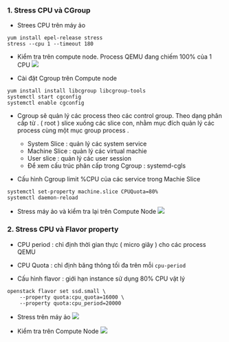 

### 1. Stress CPU và CGroup

- Strees CPU trên máy ảo
```
yum install epel-release stress
stress --cpu 1 --timeout 180
```

- Kiểm tra trên compute node. Process QEMU đang chiếm 100% của 1 CPU
![](https://i.imgur.com/a2u2pJm.png)

- Cài đặt Cgroup trên Compute node
```
yum install install libcgroup libcgroup-tools
systemctl start cgconfig
systemctl enable cgconfig
```

- Cgroup sẽ quản lý các process theo các control group. Theo dạng phân cấp từ . ( root ) slice xuống các slice con, nhằm mục đích quản lý các process cùng một mục group process . 
	- System Slice : quản lý các system service
	- Machine Slice : quản lý các virtual machie
	- User slice : quản lý các user session
	- Để xem cấu trúc phân cấp trong Cgroup : systemd-cgls

- Cấu hình Cgroup limit %CPU của các service trong Machie Slice
```
systemctl set-property machine.slice CPUQuota=80%
systemctl daemon-reload
```

- Stress máy ảo và kiểm tra lại trên Compute Node
![](https://i.imgur.com/BHy8brS.png)


### 2. Stress CPU và Flavor property

- CPU period : chỉ định thời gian thực  ( micro giây ) cho các process QEMU
- CPU Quota :  chỉ định băng thông tối đa trên mỗi `cpu-period`


- Cấu hình flavor : giới hạn instance sử dụng 80% CPU vật lý
```
openstack flavor set ssd.small \
    --property quota:cpu_quota=16000 \
    --property quota:cpu_period=20000
```


- Stress trên máy ảo 
![](https://i.imgur.com/cvNb6FH.png)

- Kiểm tra trên Compute Node
![](https://i.imgur.com/94LQ0NQ.png)
